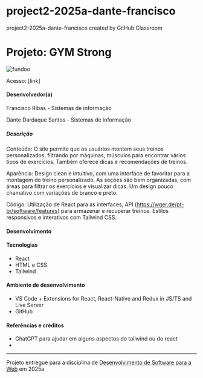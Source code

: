 # project2-2025a-dante-francisco
project2-2025a-dante-francisco created by GitHub Classroom


# Projeto: GYM Strong

![fundoo](https://github.com/user-attachments/assets/942669ee-6aba-485a-a239-d33920bcea30)

Acesso: [link]


#### Desenvolvedor(a)
Francisco Ribas - Sistemas de informação

Dante Dardaque Santos - Sistemas de informação


##### Descrição
Conteúdo:
O site permite que os usuários montem seus treinos personalizados, filtrando por máquinas, músculos para encontrar vários tipos de exercícios. Também oferece dicas e recomendações de treinos.

Aparência: Design clean e intuitivo, com uma interface de favoritar para a montagem do treino personalizado. As seções são bem organizadas, com áreas para filtrar os exercícios e visualizar dicas. Um design pouco chamativo com variações de branco e preto.

Código: Utilização de React para as interfaces, API (https://wger.de/pt-br/software/features) para armazenar e recuperar treinos. Estilos responsivos e interativos com Tailwind CSS.


#### Desenvolvimento


#### Tecnologias
- React
- HTML e CSS
- Tailwind

#### Ambiente de desenvolvimento
- VS Code + Extensions for React, React-Native and Redux in JS/TS and Live Server
- GitHub 

#### Referências e créditos
- ChatGPT para ajudar em alguns aspectos do tailwind ou do react
- 

---
Projeto entregue para a disciplina de [Desenvolvimento de Software para a Web](http://github.com/andreainfufsm/elc1090-2025a) em 2025a
